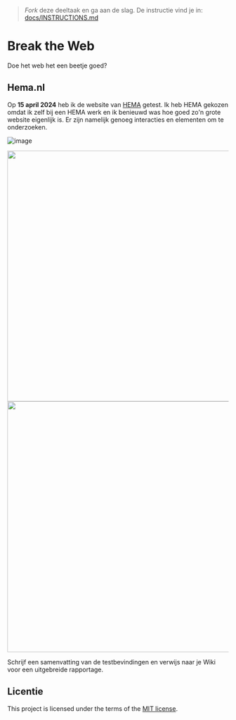 > _Fork_ deze deeltaak en ga aan de slag. De instructie vind je in: [docs/INSTRUCTIONS.md](docs/INSTRUCTIONS.md)

# Break the Web

Doe het web het een beetje goed?

## Hema.nl
 
Op **15 april 2024** heb ik de website van [HEMA](https://hema.nl) getest. Ik heb HEMA gekozen omdat ik zelf bij een HEMA werk en ik benieuwd was hoe goed zo'n grote website eigenlijk is. Er zijn namelijk genoeg interacties en elementen om te onderzoeken.

![image](https://github.com/Annevd/break-the-web/assets/144004647/3dc88c83-8684-418b-9c61-b8cfd61bb8aa)

<img height= 570 src="https://github.com/Annevd/break-the-web/assets/144004647/70e4a0eb-aad7-458a-9681-5badea24244a">
<img height= 570 src="https://github.com/Annevd/break-the-web/assets/144004647/4307950b-56a7-425e-bbd6-4b4a88a603b8">

Schrijf een samenvatting van de testbevindingen en verwijs naar je Wiki voor een uitgebreide rapportage.


## Licentie

This project is licensed under the terms of the [MIT license](./LICENSE).
